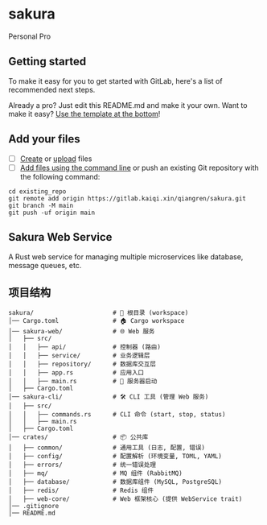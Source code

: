 # sakura

Personal Pro

## Getting started

To make it easy for you to get started with GitLab, here's a list of recommended next steps.

Already a pro? Just edit this README.md and make it your own. Want to make it easy? [Use the template at the bottom](#editing-this-readme)!

## Add your files

- [ ] [Create](https://docs.gitlab.com/ee/user/project/repository/web_editor.html#create-a-file) or [upload](https://docs.gitlab.com/ee/user/project/repository/web_editor.html#upload-a-file) files
- [ ] [Add files using the command line](https://docs.gitlab.com/ee/gitlab-basics/add-file.html#add-a-file-using-the-command-line) or push an existing Git repository with the following command:

```
cd existing_repo
git remote add origin https://gitlab.kaiqi.xin/qiangren/sakura.git
git branch -M main
git push -uf origin main
```

## Sakura Web Service

A Rust web service for managing multiple microservices like database, message queues, etc.


## 项目结构
```
sakura/                      # 🌲 根目录 (workspace)
│── Cargo.toml               # 🏠 Cargo workspace
│── sakura-web/              # 🌐 Web 服务
│   ├── src/
│   │   ├── api/             # 控制器 (路由)
│   │   ├── service/         # 业务逻辑层
│   │   ├── repository/      # 数据库交互层
│   │   ├── app.rs           # 应用入口
│   │   ├── main.rs          # 🌟 服务器启动
│   ├── Cargo.toml
│── sakura-cli/              # 🛠 CLI 工具 (管理 Web 服务)
│   ├── src/
│   │   ├── commands.rs      # CLI 命令 (start, stop, status)
│   │   ├── main.rs
│   ├── Cargo.toml
│── crates/                  # 📦 公共库
│   ├── common/              # 通用工具 (日志, 配置, 错误)
│   ├── config/              # 配置解析 (环境变量, TOML, YAML)
│   ├── errors/              # 统一错误处理
│   ├── mq/                  # MQ 组件 (RabbitMQ)
│   ├── database/            # 数据库组件 (MySQL, PostgreSQL)
│   ├── redis/               # Redis 组件
│   ├── web-core/            # Web 框架核心 (提供 WebService trait)
│── .gitignore
│── README.md

```